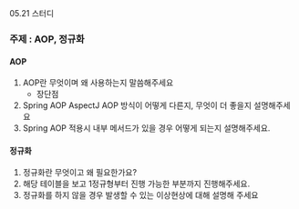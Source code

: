 05.21 스터디

### 주제 : AOP, 정규화

#### AOP
1. AOP란 무엇이며 왜 사용하는지 말씀해주세요
   - 장단점
2. Spring AOP AspectJ AOP 방식이 어떻게 다른지, 무엇이 더 좋을지 설명해주세요
3. Spring AOP 적용시 내부 메서드가 있을 경우 어떻게 되는지 설명해주세요.


#### 정규화
1. 정규화란 무엇이고 왜 필요한가요?
2. 해당 테이블을 보고 1정규형부터 진행 가능한 부분까지 진행해주세요.
3. 정규화를 하지 않을 경우 발생할 수 있는 이상현상에 대해 설명해 주세요